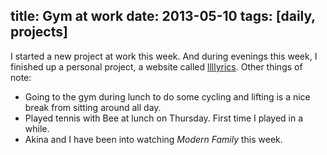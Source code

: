 title: Gym at work
date: 2013-05-10
tags: [daily, projects]
---

I started a new project at work this week. And during evenings this week, I finished up a personal project, a website called [llllyrics](http://llllyrics.com/). Other things of note:

- Going to the gym during lunch to do some cycling and lifting is a nice break from sitting around all day.
- Played tennis with Bee at lunch on Thursday. First time I played in a while.
- Akina and I have been into watching *Modern Family* this week.
